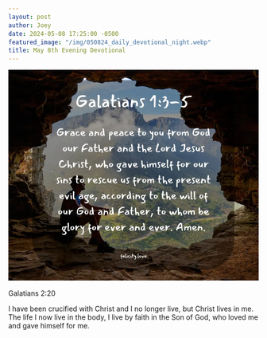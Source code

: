 ```yaml
---
layout: post
author: Joey
date: 2024-05-08 17:25:00 -0500
featured_image: "/img/050824_daily_devotional_night.webp"
title: May 8th Evening Devotional
---
```


[![May 8th 2024 - Evening Devotional](/img/050724_daily_devotional_night.webp)](/img/050724_daily_devotional_night.webp)

Galatians 2:20

I have been crucified with Christ and I no longer live, but Christ lives in me. The life I now live in the body, I live by faith in the Son of God, who loved me and gave himself for me.